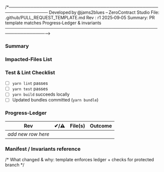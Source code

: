 /*───────────────────────────────────────────────────────────────
Developed by @jams2blues – ZeroContract Studio
File:    .github/PULL_REQUEST_TEMPLATE.md
Rev :    r1    2025‑09‑05
Summary: PR template matches Progress‑Ledger & invariants
───────────────────────────────────────────────────────────────-->
### Summary
<!-- 1‑2 sentence high‑level description -->

### Impacted‑Files List
<!-- Copy table row from commit body if useful -->

### Test & Lint Checklist
- [ ] `yarn lint` passes  
- [ ] `yarn test` passes  
- [ ] `yarn build` succeeds locally  
- [ ] Updated bundles committed (`yarn bundle`)  

### Progress‑Ledger
| Rev | ✔/⚠ | File(s) | Outcome |
|-----|-----|---------|---------|
| _add new row here_ |

### Manifest / Invariants reference
<!-- e.g. Ref I60, I85, Manifest §1·5 -->

/* What changed & why: template enforces ledger + checks for protected branch */

